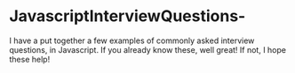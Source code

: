 # JavascriptInterviewQuestions-
I have a put together a few examples of commonly asked interview questions, in Javascript. If you already know these, well great! If not, I hope these help!  
